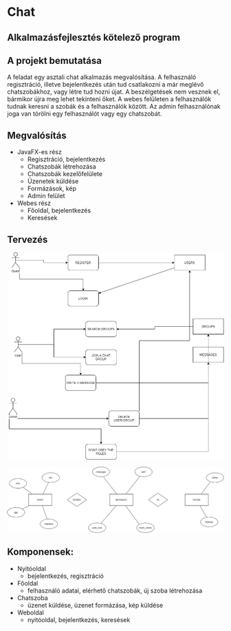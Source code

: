 # Chat

## Alkalmazásfejlesztés kötelező program

## A projekt bemutatása

A feladat egy asztali chat alkalmazás megvalósítása. A felhasználó regisztráció, illetve
bejelentkezés után tud csatlakozni a már meglévő chatszobákhoz, vagy létre tud hozni újat. A
beszélgetések nem vesznek el, bármikor újra meg lehet tekinteni őket. A webes felületen a
felhasználók tudnak keresni a szobák és a felhasználók között. Az admin felhasználónak joga
van törölni egy felhasználót vagy egy chatszobát.

## Megvalósítás

- JavaFX-es rész
    - Regisztráció, bejelentkezés
    - Chatszobák létrehozása
    - Chatszobák kezelőfelülete
    - Üzenetek küldése
    - Formázások, kép
    - Admin felület
- Webes rész
    - Főoldal, bejelentkezés
    - Keresések

## Tervezés

![Adatfolyam diagram](https://github.com/excraptor/alkfejlkotprog/blob/master/dfd-alkfejlkotprog.png)


![Egyed-kapcsolat diagram](https://github.com/excraptor/alkfejlkotprog/blob/master/ek_alkfejlkotprog.png)


## Komponensek:


- Nyitóoldal
  - bejelentkezés, regisztráció
- Főoldal
  - felhasználó adatai, elérhető chatszobák, új szoba létrehozása
- Chatszoba
  - üzenet küldése, üzenet formázása, kép küldése
- Weboldal
  - nyitóoldal, bejelentkezés, keresések


